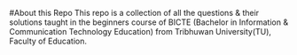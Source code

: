 #About this Repo
This repo is a collection of all the questions & their solutions taught in the beginners course of BICTE (Bachelor in Information & Communication Technology Education) from Tribhuwan University(TU), Faculty of Education.
